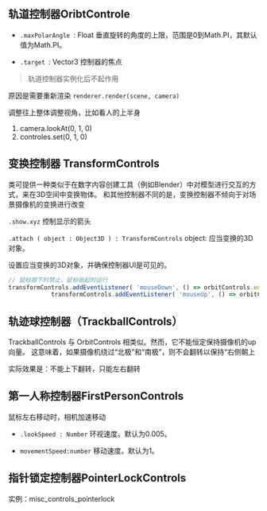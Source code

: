 ## 轨道控制器OribtControle

- `.maxPolarAngle `: Float
垂直旋转的角度的上限，范围是0到Math.PI，其默认值为Math.PI。

- `.target `: Vector3
控制器的焦点


> 轨道控制器实例化后不起作用

原因是需要重新渲染 `renderer.render(scene, camera)`


调整往上整体调整视角，比如看人的上半身
1. camera.lookAt(0, 1, 0)
2. controles.set(0, 1, 0)


## 变换控制器 TransformControls
类可提供一种类似于在数字内容创建工具（例如Blender）中对模型进行交互的方式，来在3D空间中变换物体。 和其他控制器不同的是，变换控制器不倾向于对场景摄像机的变换进行改变

`.show.xyz`
控制显示的箭头

`.attach ( object : Object3D ) : TransformControls`
object: 应当变换的3D对象。

设置应当变换的3D对象，并确保控制器UI是可见的。

```js
// 鼠标按下时禁止，鼠标抬起时运行
transformControls.addEventListener( 'mouseDown', () => orbitControls.enabled = false );
			transformControls.addEventListener( 'mouseUp', () => orbitControls.enabled = true );
```

## 轨迹球控制器（TrackballControls）
TrackballControls 与 OrbitControls 相类似。然而，它不能恒定保持摄像机的up向量。 这意味着，如果摄像机绕过“北极”和“南极”，则不会翻转以保持“右侧朝上

实际效果是：不能上下翻转，只能左右翻转


## 第一人称控制器FirstPersonControls
鼠标左右移动时，相机加速移动

- `.lookSpeed : Number`
环视速度。默认为0.005。

- `movementSpeed:number`
移动速度。默认为1。

## 指针锁定控制器PointerLockControls
实例：misc_controls_pointerlock
